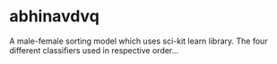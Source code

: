 # abhinavdvq
A male-female sorting model which uses sci-kit learn library. The four different classifiers used in respective order…
